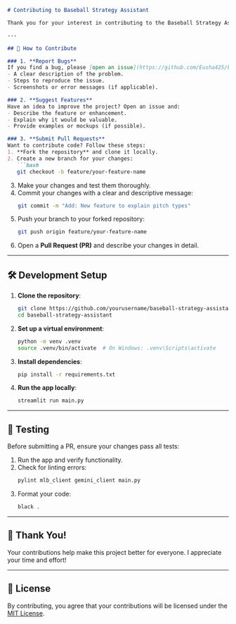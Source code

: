 

```markdown
# Contributing to Baseball Strategy Assistant

Thank you for your interest in contributing to the Baseball Strategy Assistant! We welcome contributions from everyone, whether you're fixing bugs, improving documentation, or proposing new features. Please take a moment to review this guide to ensure a smooth and enjoyable contribution process.

---

## 🚀 How to Contribute

### 1. **Report Bugs**
If you find a bug, please [open an issue](https://github.com/Eusha425/baseball-strategy-assistant/issues) and include:
- A clear description of the problem.
- Steps to reproduce the issue.
- Screenshots or error messages (if applicable).

### 2. **Suggest Features**
Have an idea to improve the project? Open an issue and:
- Describe the feature or enhancement.
- Explain why it would be valuable.
- Provide examples or mockups (if possible).

### 3. **Submit Pull Requests**
Want to contribute code? Follow these steps:
1. **Fork the repository** and clone it locally.
2. Create a new branch for your changes:
   ```bash
   git checkout -b feature/your-feature-name
   ```
3. Make your changes and test them thoroughly.
4. Commit your changes with a clear and descriptive message:
   ```bash
   git commit -m "Add: New feature to explain pitch types"
   ```
5. Push your branch to your forked repository:
   ```bash
   git push origin feature/your-feature-name
   ```
6. Open a **Pull Request (PR)** and describe your changes in detail.

---

## 🛠️ Development Setup

1. **Clone the repository**:
   ```bash
   git clone https://github.com/yourusername/baseball-strategy-assistant.git
   cd baseball-strategy-assistant
   ```

2. **Set up a virtual environment**:
   ```bash
   python -m venv .venv
   source .venv/bin/activate  # On Windows: .venv\Scripts\activate
   ```

3. **Install dependencies**:
   ```bash
   pip install -r requirements.txt
   ```

4. **Run the app locally**:
   ```bash
   streamlit run main.py
   ```

---

## 🧪 Testing

Before submitting a PR, ensure your changes pass all tests:
1. Run the app and verify functionality.
2. Check for linting errors:
   ```bash
   pylint mlb_client gemini_client main.py
   ```
3. Format your code:
   ```bash
   black .
   ```


---

## 🙌 Thank You!

Your contributions help make this project better for everyone. I appreciate your time and effort!

---

## 📝 License

By contributing, you agree that your contributions will be licensed under the [MIT License](LICENSE).
